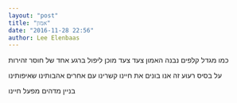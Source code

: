 ```yaml
---
layout: "post"
title: "אמון"
date: "2016-11-28 22:56"
author: Lee Elenbaas
---
```

כמו מגדל קלפים
נבנה האמון
צעד צעד
מוכן ליפול
ברגע אחד
של חוסר זהירות

על בסיס רעוע זה
אנו בונים את חיינו
קשרינו עם אחרים
אהבותינו
שאיפותינו

בניין מדהים
מפעל חיינו
